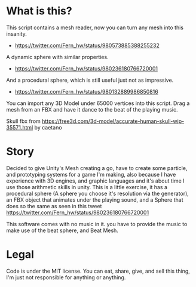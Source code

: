 
# What is this?
This script contains a mesh reader, now you can turn any mesh into this insanity.
- https://twitter.com/Fern_hw/status/980573885388255232
      
A dynamic sphere with similar properties.
- https://twitter.com/Fern_hw/status/980236180766720001
         
And a procedural sphere, which is still useful just not as impressive.
- https://twitter.com/Fern_hw/status/980132889986850816


You can import any 3D Model under 65000 vertices into this script.
Drag a mesh from an FBX and have it dance to the beat of the playing music.

Skull fbx from https://free3d.com/3d-model/accurate-human-skull-wip-35571.html by caetano

# Story
Decided to give Unity's Mesh creating a go, have to create some particle, and prototyping systems for a game I'm making, also because I have experience with 3D engines, and graphic languages and it's about time I use those arithmetic skills in unity. This is a little exercise, it has a procedural sphere (A sphere you choose it's resolution via the generator), an FBX object that animates under the playing sound, and a Sphere that does so the same as seen in this tweet https://twitter.com/Fern_hw/status/980236180766720001

This software comes with no music in it. you have to provide the music to make use of the beat sphere, and Beat Mesh.

# Legal
Code is under the MIT license. You can eat, share, give, and sell this thing, I'm just not responsible for anything or anything.

